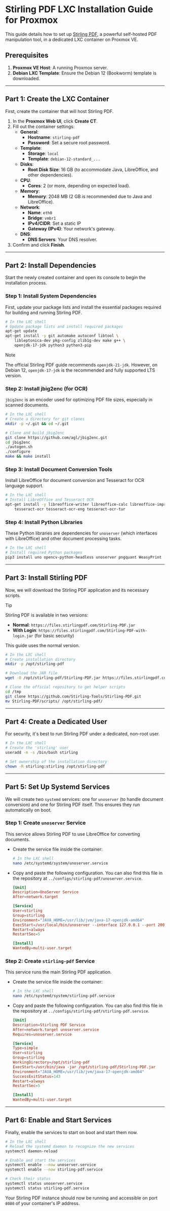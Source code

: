 # Stirling PDF LXC Installation Guide for Proxmox

This guide details how to set up [Stirling PDF](https://stirlingpdf.com/), a powerful self-hosted PDF manipulation tool, in a dedicated LXC container on Proxmox VE.

## Prerequisites

1.  **Proxmox VE Host**: A running Proxmox server.
2.  **Debian LXC Template**: Ensure the Debian 12 (Bookworm) template is downloaded.

---

## Part 1: Create the LXC Container

First, create the container that will host Stirling PDF.

1.  In the **Proxmox Web UI**, click **Create CT**.
2.  Fill out the container settings:
    -   **General**:
        -   **Hostname**: `stirling-pdf`
        -   **Password**: Set a secure root password.
    -   **Template**:
        -   **Storage**: `local`
        -   **Template**: `debian-12-standard_...`
    -   **Disks**:
        -   **Root Disk Size**: 16 GB (to accommodate Java, LibreOffice, and other dependencies).
    -   **CPU**:
        -   **Cores**: 2 (or more, depending on expected load).
    -   **Memory**:
        -   **Memory**: 2048 MB (2 GB is recommended due to Java and LibreOffice).
    -   **Network**:
        -   **Name**: `eth0`
        -   **Bridge**: `vmbr1`
        -   **IPv4/CIDR**: Set a static IP
        -   **Gateway (IPv4)**: Your network's gateway.
    -   **DNS**:
        -   **DNS Servers**: Your DNS resolver.
3.  Confirm and click **Finish**.

---

## Part 2: Install Dependencies

Start the newly created container and open its console to begin the installation process.

### Step 1: Install System Dependencies

First, update your package lists and install the essential packages required for building and running Stirling PDF.

```bash
# In the LXC shell
# Update package lists and install required packages
apt-get update
apt-get install -y git automake autoconf libtool \
    libleptonica-dev pkg-config zlib1g-dev make g++ \
    openjdk-17-jdk python3 python3-pip
```

> [!NOTE]
> The official Stirling PDF guide recommends `openjdk-21-jdk`. However, on Debian 12, `openjdk-17-jdk` is the recommended and fully supported LTS version.

### Step 2: Install jbig2enc (for OCR)

`jbig2enc` is an encoder used for optimizing PDF file sizes, especially in scanned documents.

```bash
# In the LXC shell
# Create a directory for git clones
mkdir -p ~/.git && cd ~/.git

# Clone and build jbig2enc
git clone https://github.com/agl/jbig2enc.git
cd jbig2enc
./autogen.sh
./configure
make && make install
```

### Step 3: Install Document Conversion Tools

Install LibreOffice for document conversion and Tesseract for OCR language support.

```bash
# In the LXC shell
# Install LibreOffice and Tesseract OCR
apt-get install -y libreoffice-writer libreoffice-calc libreoffice-impress \
    tesseract-ocr tesseract-ocr-eng tesseract-ocr-tur
```

### Step 4: Install Python Libraries

These Python libraries are dependencies for `unoserver` (which interfaces with LibreOffice) and other document processing tasks.

```bash
# In the LXC shell
# Install required Python packages
pip3 install uno opencv-python-headless unoserver pngquant WeasyPrint --break-system-packages
```

---

## Part 3: Install Stirling PDF

Now, we will download the Stirling PDF application and its necessary scripts.

> [!TIP]
> Stirling PDF is available in two versions:
> - **Normal**: `https://files.stirlingpdf.com/Stirling-PDF.jar`
> - **With Login**: `https://files.stirlingpdf.com/Stirling-PDF-with-login.jar` (for basic security)
>
> This guide uses the normal version.

```bash
# In the LXC shell
# Create installation directory
mkdir -p /opt/stirling-pdf

# Download the JAR file
wget -O /opt/stirling-pdf/Stirling-PDF.jar https://files.stirlingpdf.com/Stirling-PDF.jar

# Clone the official repository to get helper scripts
cd /tmp
git clone https://github.com/Stirling-Tools/Stirling-PDF.git
mv Stirling-PDF/scripts/ /opt/stirling-pdf/
```

---

## Part 4: Create a Dedicated User

For security, it's best to run Stirling PDF under a dedicated, non-root user.

```bash
# In the LXC shell
# Create the 'stirling' user
useradd -m -s /bin/bash stirling

# Set ownership of the installation directory
chown -R stirling:stirling /opt/stirling-pdf
```

---

## Part 5: Set Up Systemd Services

We will create two `systemd` services: one for `unoserver` (to handle document conversion) and one for Stirling PDF itself. This ensures they run automatically on boot.

### Step 1: Create `unoserver` Service

This service allows Stirling PDF to use LibreOffice for converting documents.

- Create the service file inside the container:
  ```bash
  # In the LXC shell
  nano /etc/systemd/system/unoserver.service
  ```

- Copy and paste the following configuration. You can also find this file in the repository at `../configs/stirling-pdf/unoserver.service`.
  ```toml
  [Unit]
  Description=UnoServer Service
  After=network.target

  [Service]
  User=stirling
  Group=stirling
  Environment="JAVA_HOME=/usr/lib/jvm/java-17-openjdk-amd64"
  ExecStart=/usr/local/bin/unoserver --interface 127.0.0.1 --port 2003
  Restart=always
  RestartSec=5

  [Install]
  WantedBy=multi-user.target
  ```

### Step 2: Create `stirling-pdf` Service

This service runs the main Stirling PDF application.

- Create the service file inside the container:
  ```bash
  # In the LXC shell
  nano /etc/systemd/system/stirling-pdf.service
  ```

- Copy and paste the following configuration. You can also find this file in the repository at `../configs/stirling-pdf/stirling-pdf.service`.
  ```toml
  [Unit]
  Description=Stirling PDF Service
  After=network.target unoserver.service
  Requires=unoserver.service

  [Service]
  Type=simple
  User=stirling
  Group=stirling
  WorkingDirectory=/opt/stirling-pdf
  ExecStart=/usr/bin/java -jar /opt/stirling-pdf/Stirling-PDF.jar
  Environment="JAVA_HOME=/usr/lib/jvm/java-17-openjdk-amd64"
  SuccessExitStatus=143
  Restart=always
  RestartSec=5

  [Install]
  WantedBy=multi-user.target
  ```

---

## Part 6: Enable and Start Services

Finally, enable the services to start on boot and start them now.

```bash
# In the LXC shell
# Reload the systemd daemon to recognize the new services
systemctl daemon-reload

# Enable and start the services
systemctl enable --now unoserver.service
systemctl enable --now stirling-pdf.service

# Check their status
systemctl status unoserver.service
systemctl status stirling-pdf.service
```

Your Stirling PDF instance should now be running and accessible on port `8080` of your container's IP address.